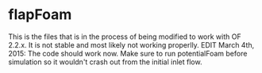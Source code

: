 # flapFoam
This is the files that is in the process of being modified to work with OF 2.2.x. It is not stable and most likely not working properlly.
EDIT March 4th, 2015: The code should work now. Make sure to run potentialFoam before simulation so it wouldn't crash out from the initial inlet flow.
